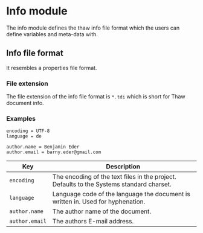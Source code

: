 # Info module

The info module defines the thaw info file format which the users can define variables and meta-data with.

## Info file format

It resembles a properties file format.

### File extension

The file extension of the info file format is `*.tdi` which is short for Thaw document info.

### Examples

```
encoding = UTF-8
language = de

author.name = Benjamin Eder
author.email = barny.eder@gmail.com
```

| Key | Description |
| --- | --- |
| `encoding` | The encoding of the text files in the project. Defaults to the Systems standard charset. |
| `language` | Language code of the language the document is written in. Used for hyphenation. |
| `author.name` | The author name of the document. |
| `author.email` | The authors E-mail address. |
